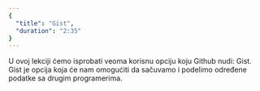 ```yaml
---
{
  "title": "Gist",
  "duration": "2:35"
}
---
```


U ovoj lekciji ćemo isprobati veoma korisnu opciju koju Github nudi: Gist. Gist je opcija koja će nam omogućiti da sačuvamo i podelimo određene podatke sa drugim programerima.
